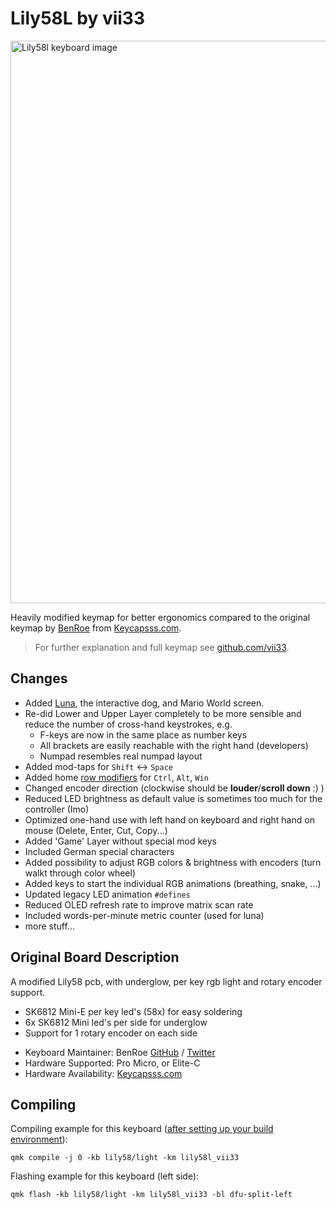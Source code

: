 # Lily58L by vii33
<img src="https://images2.imgbox.com/27/a1/a4wqerGE_o.jpg" width="900" alt="Lily58l keyboard image">

Heavily modified keymap for better ergonomics compared to the original keymap by [BenRoe](https://github.com/qmk/qmk_firmware/tree/master/keyboards/lily58/keymaps/lily58l) from [Keycapsss.com](https://keycapsss.com).

> For further explanation and full keymap see [github.com/vii33](https://github.com/vii33/mecha-keyboard-lily58l).

## Changes
- Added [Luna](https://youtu.be/HgIQRazCAjo), the interactive dog, and Mario World screen.
- Re-did Lower and Upper Layer completely to be more sensible and reduce the number of cross-hand keystrokes, e.g. 
  - F-keys are now in the same place as number keys
  - All brackets are easily reachable with the right hand (developers)
  - Numpad resembles real numpad layout
- Added mod-taps for `Shift` <-> `Space`
- Added home [row modifiers](https://precondition.github.io/home-row-mods) for `Ctrl`, `Alt`, `Win`
- Changed encoder direction (clockwise should be **louder**/**scroll down** :) )
- Reduced LED brightness as default value is sometimes too much for the controller (Imo)
- Optimized one-hand use with left hand on keyboard and right hand on mouse (Delete, Enter, Cut, Copy...)
- Added 'Game' Layer without special mod keys
- Included German special characters
- Added possibility to adjust RGB colors & brightness with encoders (turn walkt through color wheel)
- Added keys to start the individual RGB animations (breathing, snake, ...)
- Updated legacy LED animation `#defines`
- Reduced OLED refresh rate to improve matrix scan rate
- Included words-per-minute metric counter (used for luna)
- more stuff...


## Original Board Description
A modified Lily58 pcb, with underglow, per key rgb light and rotary encoder support.
- SK6812 Mini-E per key led's (58x) for easy soldering
- 6x SK6812 Mini led's per side for underglow
- Support for 1 rotary encoder on each side

* Keyboard Maintainer: BenRoe [GitHub](https://github.com/BenRoe) / [Twitter](https://twitter.com/keycapsss)
* Hardware Supported: Pro Micro, or Elite-C
* Hardware Availability: [Keycapsss.com](https://keycapsss.com)

## Compiling

 Compiling example for this keyboard ([after setting up your build environment](https://docs.qmk.fm/#/getting_started_build_tools)):
 
    qmk compile -j 0 -kb lily58/light -km lily58l_vii33

Flashing example for this keyboard (left side):

    qmk flash -kb lily58/light -km lily58l_vii33 -bl dfu-split-left
    